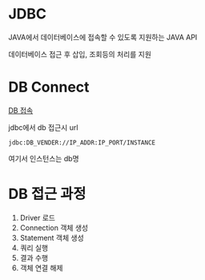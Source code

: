 # JDBC
JAVA에서 데이터베이스에 접속할 수 있도록 지원하는 JAVA API

데이터베이스 접근 후 삽입, 조회등의 처리를 지원

# DB Connect

[DB 접속](Connect_to_DB.md)

jdbc에서 db 접근시 url
```
jdbc:DB_VENDER://IP_ADDR:IP_PORT/INSTANCE
```
여기서 인스턴스는 db명

# DB 접근 과정
1. Driver 로드
2. Connection 객체 생성
3. Statement 객체 생성
4. 쿼리 실행
5. 결과 수행
6. 객체 연결 해제